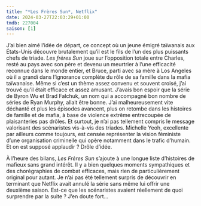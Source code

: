 ```yaml
---
title: "*Les Frères Sun*, Netflix"
date: 2024-03-27T22:03:29+01:00
tmdb: 227004 
saison: [1]
---
```


J’ai bien aimé l’idée de départ, ce concept où un jeune émigré taïwanais aux États-Unis découvre brutalement qu’il est le fils de l’un des plus puissants chefs de triade. *Les frères Sun* joue sur l’opposition totale entre Charles, resté au pays avec son père et devenu un meurtrier à l’une efficacité reconnue dans le monde entier, et Bruce, parti avec sa mère à Los Angeles où il a grandi dans l’ignorance complète du rôle de sa famille dans la mafia taïwanaise. Même si c’est un thème assez convenu et souvent croisé, j’ai trouvé qu’il était efficace et assez amusant. J’avais bon espoir que la série de Byron Wu et Brad Falchuk, un nom qui a accompagné bon nombre de séries de Ryan Murphy, allait être bonne. J’ai malheureusement vite déchanté et plus les épisodes avancent, plus on retombe dans les histoires de famille et de mafia, à base de violence extrême entrecoupée de plaisanteries pas drôles. Et surtout, je n’ai pas tellement compris le message valorisant des scénaristes vis-à-vis des triades. Michelle Yeoh, excellente par ailleurs comme toujours, est censée représenter la vision féministe d’une organisation criminelle qui opère notamment dans le trafic d’humain. Et on est supposé applaudir ? Drôle d’idée.

À l’heure des bilans, *Les Frères Sun* s’ajoute à une longue liste d’histoires de mafieux sans grand intérêt. Il y a bien quelques moments sympathiques et des chorégraphies de combat efficaces, mais rien de particulièrement original pour autant. Je n’ai pas été tellement surpris de découvrir en terminant que Netflix avait annulé la série sans même lui offrir une deuxième saison. Est-ce que les scénaristes avaient réellement de quoi surprendre par la suite ? J’en doute fort… 

